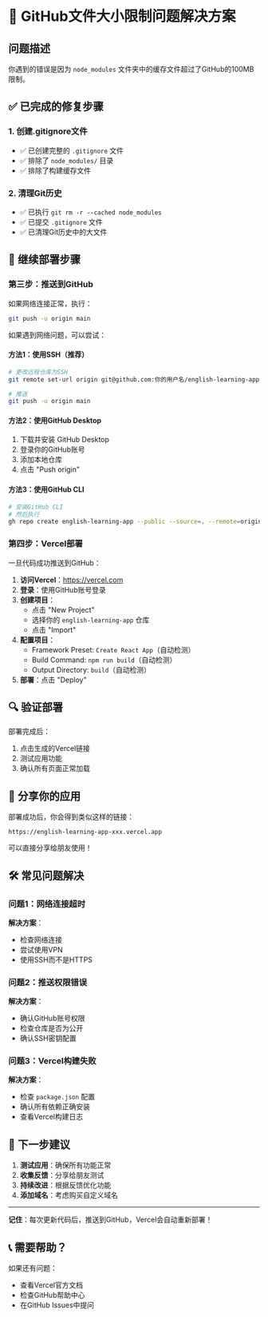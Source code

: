# 🔧 GitHub文件大小限制问题解决方案

## 问题描述
你遇到的错误是因为 `node_modules` 文件夹中的缓存文件超过了GitHub的100MB限制。

## ✅ 已完成的修复步骤

### 1. 创建.gitignore文件
- ✅ 已创建完整的 `.gitignore` 文件
- ✅ 排除了 `node_modules/` 目录
- ✅ 排除了构建缓存文件

### 2. 清理Git历史
- ✅ 已执行 `git rm -r --cached node_modules`
- ✅ 已提交 `.gitignore` 文件
- ✅ 已清理Git历史中的大文件

## 🚀 继续部署步骤

### 第三步：推送到GitHub

如果网络连接正常，执行：
```bash
git push -u origin main
```

如果遇到网络问题，可以尝试：

#### 方法1：使用SSH（推荐）
```bash
# 更改远程仓库为SSH
git remote set-url origin git@github.com:你的用户名/english-learning-app.git

# 推送
git push -u origin main
```

#### 方法2：使用GitHub Desktop
1. 下载并安装 GitHub Desktop
2. 登录你的GitHub账号
3. 添加本地仓库
4. 点击 "Push origin"

#### 方法3：使用GitHub CLI
```bash
# 安装GitHub CLI
# 然后执行
gh repo create english-learning-app --public --source=. --remote=origin --push
```

### 第四步：Vercel部署

一旦代码成功推送到GitHub：

1. **访问Vercel**：https://vercel.com
2. **登录**：使用GitHub账号登录
3. **创建项目**：
   - 点击 "New Project"
   - 选择你的 `english-learning-app` 仓库
   - 点击 "Import"
4. **配置项目**：
   - Framework Preset: `Create React App`（自动检测）
   - Build Command: `npm run build`（自动检测）
   - Output Directory: `build`（自动检测）
5. **部署**：点击 "Deploy"

## 🔍 验证部署

部署完成后：
1. 点击生成的Vercel链接
2. 测试应用功能
3. 确认所有页面正常加载

## 📱 分享你的应用

部署成功后，你会得到类似这样的链接：
```
https://english-learning-app-xxx.vercel.app
```

可以直接分享给朋友使用！

## 🛠️ 常见问题解决

### 问题1：网络连接超时
**解决方案**：
- 检查网络连接
- 尝试使用VPN
- 使用SSH而不是HTTPS

### 问题2：推送权限错误
**解决方案**：
- 确认GitHub账号权限
- 检查仓库是否为公开
- 确认SSH密钥配置

### 问题3：Vercel构建失败
**解决方案**：
- 检查 `package.json` 配置
- 确认所有依赖正确安装
- 查看Vercel构建日志

## 🎯 下一步建议

1. **测试应用**：确保所有功能正常
2. **收集反馈**：分享给朋友测试
3. **持续改进**：根据反馈优化功能
4. **添加域名**：考虑购买自定义域名

---

**记住**：每次更新代码后，推送到GitHub，Vercel会自动重新部署！

## 📞 需要帮助？

如果还有问题：
- 查看Vercel官方文档
- 检查GitHub帮助中心
- 在GitHub Issues中提问 
 